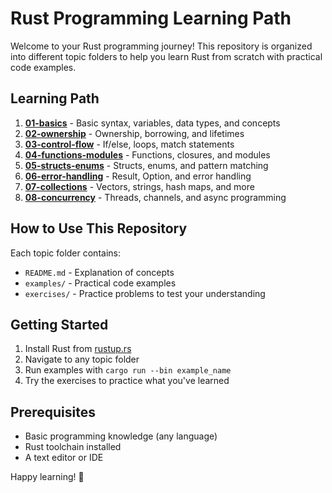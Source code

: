 # Rust Programming Learning Path

Welcome to your Rust programming journey! This repository is organized into different topic folders to help you learn Rust from scratch with practical code examples.

## Learning Path

1. **[01-basics](./01-basics)** - Basic syntax, variables, data types, and concepts
2. **[02-ownership](./02-ownership)** - Ownership, borrowing, and lifetimes
3. **[03-control-flow](./03-control-flow)** - If/else, loops, match statements
4. **[04-functions-modules](./04-functions-modules)** - Functions, closures, and modules
5. **[05-structs-enums](./05-structs-enums)** - Structs, enums, and pattern matching
6. **[06-error-handling](./06-error-handling)** - Result, Option, and error handling
7. **[07-collections](./07-collections)** - Vectors, strings, hash maps, and more
8. **[08-concurrency](./08-concurrency)** - Threads, channels, and async programming

## How to Use This Repository

Each topic folder contains:
- `README.md` - Explanation of concepts
- `examples/` - Practical code examples
- `exercises/` - Practice problems to test your understanding

## Getting Started

1. Install Rust from [rustup.rs](https://rustup.rs/)
2. Navigate to any topic folder
3. Run examples with `cargo run --bin example_name`
4. Try the exercises to practice what you've learned

## Prerequisites

- Basic programming knowledge (any language)
- Rust toolchain installed
- A text editor or IDE

Happy learning! 🦀